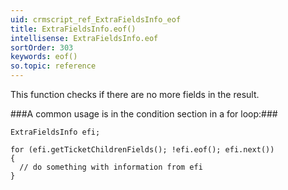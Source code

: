```yaml
---
uid: crmscript_ref_ExtraFieldsInfo_eof
title: ExtraFieldsInfo.eof()
intellisense: ExtraFieldsInfo.eof
sortOrder: 303
keywords: eof()
so.topic: reference
---
```


This function checks if there are no more fields in the result.



###A common usage is in the condition section in a for loop:###


    ExtraFieldsInfo efi;
    
    for (efi.getTicketChildrenFields(); !efi.eof(); efi.next())
    {
      // do something with information from efi
    }


